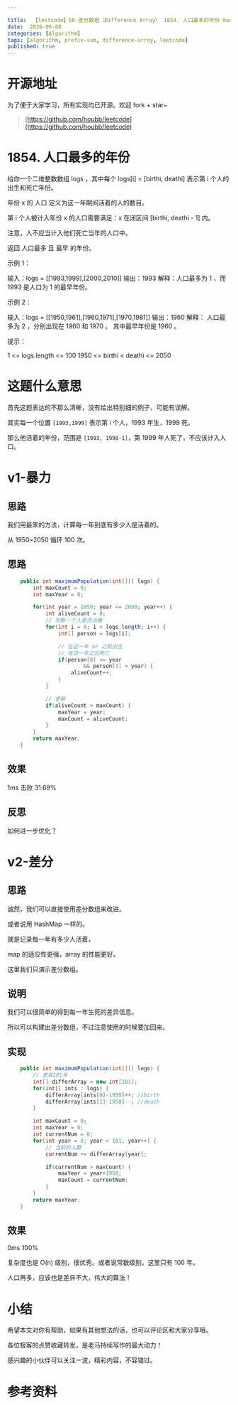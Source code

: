 ```yaml
---

title:  【leetcode】58-差分数组（Difference Array） 1854. 人口最多的年份 maximum-population-year
date:  2020-06-08
categories: [Algorithm]
tags: [algorithm, prefix-sum, difference-array, leetcode]
published: true
---
```


# 开源地址

为了便于大家学习，所有实现均已开源。欢迎 fork + star~

> [https://github.com/houbb/leetcode](https://github.com/houbb/leetcode)

# 1854. 人口最多的年份 

给你一个二维整数数组 logs ，其中每个 logs[i] = [birthi, deathi] 表示第 i 个人的出生和死亡年份。

年份 x 的 人口 定义为这一年期间活着的人的数目。

第 i 个人被计入年份 x 的人口需要满足：x 在闭区间 [birthi, deathi - 1] 内。

注意，人不应当计入他们死亡当年的人口中。

返回 人口最多 且 最早 的年份。

示例 1：

输入：logs = [[1993,1999],[2000,2010]]
输出：1993
解释：人口最多为 1 ，而 1993 是人口为 1 的最早年份。

示例 2：

输入：logs = [[1950,1961],[1960,1971],[1970,1981]]
输出：1960
解释： 
人口最多为 2 ，分别出现在 1960 和 1970 。
其中最早年份是 1960 。
 

提示：

1 <= logs.length <= 100
1950 <= birthi < deathi <= 2050

# 这题什么意思

首先这题表达的不那么清晰，没有给出特别细的例子，可能有误解。

其实每一个位置 `[1993,1999]` 表示第 i 个人，1993 年生，1999 死。

那么他活着的年份，范围是 `[1993, 1998-1]`，第 1999 年人死了，不应该计入人口。

# v1-暴力

## 思路

我们用最笨的方法，计算每一年到底有多少人是活着的。

从 1950~2050 循环 100 次。

## 思路

```java
    public int maximumPopulation(int[][] logs) {
        int maxCount = 0;
        int maxYear = 0;

        for(int year = 1950; year <= 2050; year++) {
            int aliveCount = 0;
            // 判断一个人是否活着
            for(int i = 0; i < logs.length; i++) {
                int[] person = logs[i];

                // 在这一年 or 之前出生
                // 在这一年之后死亡
                if(person[0] <= year
                        && person[1] > year) {
                    aliveCount++;
                }
            }

            // 更新
            if(aliveCount > maxCount) {
                maxYear = year;
                maxCount = aliveCount;
            }
        }
        return maxYear;
    }
```

## 效果

1ms 击败 31.69%

## 反思

如何进一步优化？

# v2-差分

## 思路

诚然，我们可以直接使用差分数组来改进。

或者说用 HashMap 一样的。

就是记录每一年有多少人活着，

map 的适应性更强，array 的性能更好。

这里我们只演示差分数组。

## 说明

我们可以很简单的得到每一年生死的差异信息。

所以可以构建出差分数组，不过注意使用的时候要加回来。

## 实现

```java
    public int maximumPopulation(int[][] logs) {
        // 差异101年
        int[] differArray = new int[101];
        for(int[] ints : logs) {
            differArray[ints[0]-1950]++; //birth
            differArray[ints[1]-1950]--; //death
        }

        int maxCount = 0;
        int maxYear = 0;
        int currentNum = 0;
        for(int year = 0; year < 101; year++) {
            // 当前的人数
            currentNum += differArray[year];

            if(currentNum > maxCount) {
                maxYear = year+1950;
                maxCount = currentNum;
            }
        }
        return maxYear;
    }
```

## 效果

0ms 100%

复杂度也是 O(n) 级别，很优秀。或者说常数级别，这里只有 100 年。

人口再多，应该也是差异不大，伟大的算法！

# 小结

希望本文对你有帮助，如果有其他想法的话，也可以评论区和大家分享哦。

各位极客的点赞收藏转发，是老马持续写作的最大动力！

感兴趣的小伙伴可以关注一波，精彩内容，不容错过。

# 参考资料

